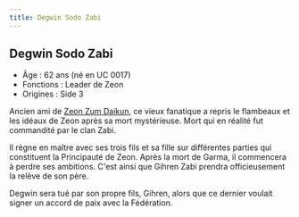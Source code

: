 ```yaml
---
title: Degwin Sodo Zabi
---
```


Degwin Sodo Zabi
----------------


- Âge : 62 ans (né en UC 0017)  
- Fonctions : Leader de Zeon  
- Origines : Side 3  
  
Ancien ami de [Zeon Zum Daikun](uc/gundam-the-origin-anime/zeon-zum-daikun.html), ce vieux fanatique a repris le flambeaux et les idéaux de Zeon après sa mort mystérieuse. Mort qui en réalité fut commandité par le clan Zabi.


Il règne en maître avec ses trois fils et sa fille sur différentes parties qui constituent la Principauté de Zeon. Après la mort de Garma, il commencera à perdre ses ambitions. C'est ainsi que Gihren Zabi prendra officieusement la relève de son père. 


Degwin sera tué par son propre fils, Gihren, alors que ce dernier voulait signer un accord de paix avec la Fédération.

